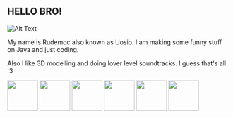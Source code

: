 ## HELLO BRO!
![Alt Text](https://media4.giphy.com/media/v1.Y2lkPTc5MGI3NjExdXE4bnU3ZmJwcTZxd3pzdG5tYXFhcG5kbXIzOXN1dXhmM2c0dHc4dCZlcD12MV9pbnRlcm5hbF9naWZfYnlfaWQmY3Q9Zw/XijnjGLwbq5u8/giphy.webp)

My name is Rudemoc also known as Uosio. I am making some funny stuff on Java and just coding. 

Also I like 3D modelling and doing lover level soundtracks. I guess that's all :3

[<img src="https://media.tenor.com/EF6e-XHDfyEAAAAj/yumi-fox.gif" width="69"/>](https://www.donationalerts.com/r/rudemoc)
[<img src="https://media.tenor.com/4ILwPySkXq4AAAAi/twitch-logo.gif" width="69"/>](https://www.twitch.tv/rudemoc)
[<img src="https://media1.tenor.com/m/5xrhtEGvLsgAAAAC/telegram-gif.gif" width="69"/>](https://t.me/rudemochan)
[<img src="https://img.ngfiles.com/wiki/uploads/968000/iu_968880_1.gif" width="69"/>](https://uosio.newgrounds.com/)
[<img src="https://media1.tenor.com/m/QMA2IhoAaE0AAAAC/multiversx-x-twitter.gif" width="69"/>](https://x.com/rudemoc_fv?s=09)
[<img src="https://media.tenor.com/T2EWagKZpa4AAAAi/vk-vkonakte.gif" width="69"/>](https://vk.com/rudemoc)
<!--
**rudemoc-fv/rudemoc-fv** is a ✨ _special_ ✨ repository because its `README.md` (this file) appears on your GitHub profile.

Here are some ideas to get you started:

- 🔭 I’m currently working on ...
- 🌱 I’m currently learning ...
- 👯 I’m looking to collaborate on ...
- 🤔 I’m looking for help with ...
- 💬 Ask me about ...
- 📫 How to reach me: ...
- 😄 Pronouns: ...
- ⚡ Fun fact: ...
-->
